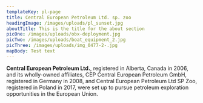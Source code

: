 ```yaml
---
templateKey: pl-page
title: Central European Petroleum Ltd. sp. zoo
headingImage: /images/uploads/pl_sunset.jpg
aboutTitle: This is the title for the about section
picOne: /images/uploads/obx-deployment.jpg
picTwo: /images/uploads/boat_equipment_2.jpg
picThree: /images/uploads/img_0477-2-.jpg
mapBody: Test text
---
```


**Central European Petroleum Ltd.**, registered in Alberta, Canada in 2006,
and its wholly-owned affiliates, CEP Central European Petroleum GmbH,
registered in Germany in 2008, and Central European Petroleum Ltd SP Zoo,
registered in Poland in 2017, were set up to pursue petroleum exploration
opportunities in the European Union.
